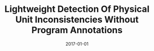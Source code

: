 ---
title: "Lightweight Detection Of Physical Unit Inconsistencies Without Program Annotations"
date: 2017-01-01
venue: "Proceedings of the 26th ACM SIGSOFT International Symposium on Software Testing and Analysis, Santa Barbara, CA, USA, July 10 - 14, 2017"
paperurl: https://doi.org/10.1145/3092703.3092722
authors: "JohnPaul Ore, Carrick Detweiler and Sebastian G Elbaum"
awards: ""
---